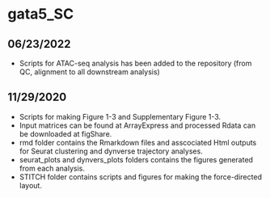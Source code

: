 # gata5_SC
## 06/23/2022
- Scripts for ATAC-seq analysis has been added to the repository (from QC, alignment to all downstream analysis)
## 11/29/2020
- Scripts for making Figure 1-3 and Supplementary Figure 1-3.
- Input matrices can be found at ArrayExpress and processed Rdata can be downloaded at figShare.
- rmd folder contains the Rmarkdown files and asscociated Html outputs for Seurat clustering and dynverse trajectory analyses.
- seurat_plots and dynvers_plots folders contains the figures generated from each analysis.
- STITCH folder contains scripts and figures for making the force-directed layout.

